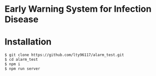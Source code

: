 # Early Warning System for Infection Disease

# Installation

```bash
$ git clone https://github.com/lty96117/alarm_test.git
$ cd alarm_test
$ npm i
$ npm run server
```